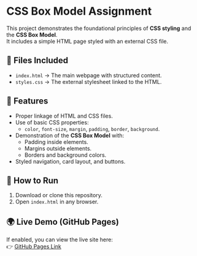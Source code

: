 # CSS Box Model Assignment

This project demonstrates the foundational principles of **CSS styling** and the **CSS Box Model**.  
It includes a simple HTML page styled with an external CSS file.

## 📂 Files Included
- `index.html` → The main webpage with structured content.
- `styles.css` → The external stylesheet linked to the HTML.

## 🎯 Features
- Proper linkage of HTML and CSS files.
- Use of basic CSS properties:
  - `color`, `font-size`, `margin`, `padding`, `border`, `background`.
- Demonstration of the **CSS Box Model** with:
  - Padding inside elements.
  - Margins outside elements.
  - Borders and background colors.
- Styled navigation, card layout, and buttons.

## 🚀 How to Run
1. Download or clone this repository.
2. Open `index.html` in any browser.

## 🌍 Live Demo (GitHub Pages)
If enabled, you can view the live site here:  
👉 [GitHub Pages Link](https://your-username.github.io/css-boxmodel-assignment/)
